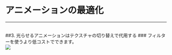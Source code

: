 # アニメーションの最適化
***
<br>
##3. <span class="red">光らせるアニメーションはテクスチャの切り替えで代用する</span>
### フィルターを使うより低コストでできます。
<div class="center">
<img src="contents/img/p0_3.gif">
</div>